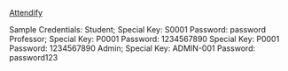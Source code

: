<p><a href="http://www.attendify.shop">Attendify</a></p>

Sample Credentials:
Student;
        Special Key: S0001
        Password: password
Professor;
        Special Key: P0001
        Password: 1234567890
        Special Key: P0001
        Password: 1234567890
Admin;
        Special Key: ADMIN-001
        Password: password123



